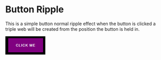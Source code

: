 # Button Ripple
This is a simple button normal ripple effect when the button is clicked a triple web will be created from the position the button is held in.

<img src="/button-ripple.gif" alt="button ripple effect">